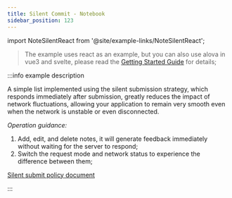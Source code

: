 ```yaml
---
title: Silent Commit - Notebook
sidebar_position: 123
---
```


import NoteSilentReact from '@site/example-links/NoteSilentReact';

> The example uses react as an example, but you can also use alova in vue3 and svelte, please read the [Getting Started Guide](/get-started/overview) for details;

<NoteSilentReact></NoteSilentReact>

:::info example description

A simple list implemented using the silent submission strategy, which responds immediately after submission, greatly reduces the impact of network fluctuations, allowing your application to remain very smooth even when the network is unstable or even disconnected.

_Operation guidance:_

1. Add, edit, and delete notes, it will generate feedback immediately without waiting for the server to respond;
2. Switch the request mode and network status to experience the difference between them;

[Silent submit policy document](/category/sensorless-data-interaction)

:::
